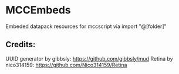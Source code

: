 # MCCEmbeds
Embeded datapack resources for mccscript via import "@[folder]" 

## Credits: 
UUID generator by gibbsly: https://github.com/gibbsly/mud
Retina by nico314159: https://github.com/Nico314159/Retina
